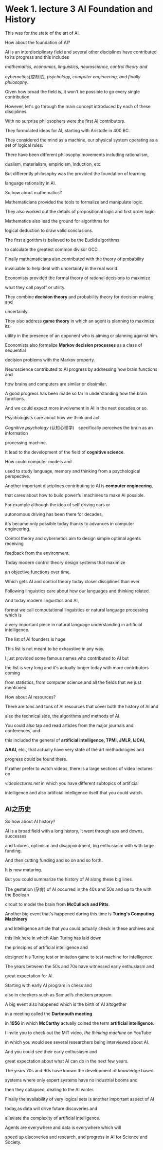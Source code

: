 # Week 1. lecture 3 AI Foundation and History

This was for the state of the art of AI.



How about the foundation of AI?

AI is an interdisciplinary field and several other disciplines have contributed to its progress and this includes

*mathematics, economics, linguistics, neuroscience, control theory and*

*cybernetics(控制论), psychology, computer engineering, and finally philosophy*.

Given how broad the field is, it won't be possible to go every single contribution.

However, let's go through the main concept introduced by each of these disciplines.

With no surprise philosophers were the first AI contributors.

They formulated ideas for AI, starting with Aristotle in 400 BC.

They considered the mind as a machine, our physical system operating as a set of logical rules.

There have been different philosophy movements including rationalism,

dualism, materialism, empiricism, induction, etc.

But differently philosophy was the provided the foundation of learning

language rationality in AI.



So how about mathematics?

Mathematicians provided the tools to formalize and manipulate logic.

They also worked out the details of propositional logic and first order logic.

Mathematics also lead the ground for algorithms for

logical deduction to draw valid conclusions.

The first algorithm is believed to be the Euclid algorithms

to calculate the greatest common divisor GCD.

Finally mathematicians also contributed with the theory of probability

invaluable to help deal with uncertainty in the real world.



Economists provided the formal theory of rational decisions to maximize

what they call payoff or utility.

They combine **decision theory** and probability theory for decision making and

uncertainly.

They also address **game theory** in which an agent is planning to maximize its

utility in the presence of an opponent who is aiming or planning against him.

Economists also formalize **Markov decision processes** as a class of sequential

decision problems with the Markov property.



Neuroscience contributed to AI progress by addressing how brain functions and

how brains and computers are similar or dissimilar.

A good progress has been made so far in understanding how the brain functions.

And we could expect more involvement in AI in the next decades or so.



Psychologists care about how we think and act.

*Cognitive psychology*  (认知心理学)　specifically perceives the brain as an information

processing machine.

It lead to the development of the field of **cognitive science**.

How could computer models and

used to study language, memory and thinking from a psychological perspective.



Another important disciplines contributing to AI is **computer engineering**,

that cares about how to build powerful machines to make AI possible.

For example although the idea of self driving cars or

autonomous driving has been there for decades,

it's became only possible today thanks to advances in computer engineering.

Control theory and cybernetics aim to design simple optimal agents receiving

feedback from the environment.

Today modern control theory design systems that maximize

an objective functions over time.

Which gets AI and control theory today closer disciplines than ever.

Following linguistics care about how our languages and thinking related.

And today modern linguistics and AI,

format we call computational linguistics or natural language processing which is

a very important piece in natural language understanding in artificial intelligence.

The list of AI founders is huge.

This list is not meant to be exhaustive in any way.

I just provided some famous names who contributed to AI but

the list is very long and it's actually longer today with more contributors coming

from statistics, from computer science and all the fields that we just mentioned.



How about AI resources?

There are tons and tons of AI resources that cover both the history of AI and

also the technical side, the algorithms and methods of AI.

You could also tap and read articles from the major journals and conferences, and

this included the general of **artificial intelligence, TPMI, JMLR, IJCAI,**

**AAAI**, etc., that actually have very state of the art methodologies and

progress could be found there.

If rather prefer to watch videos, there is a large sections of video lectures on

*videolectures.net* in which you have different subtopics of artificial

intelligence and also artificial intelligence itself that you could watch.



## AI之历史

So how about AI history?

AI is a broad field with a long history, it went through ups and downs, successes

and failures, optimism and disappointment, big enthusiasm with with large funding.

And then cutting funding and so on and so forth.

It is now maturing.

But you could summarize the history of AI along these big lines.

The gestation (孕育) of AI occurred in the 40s and 50s and up to the with the Boolean

circuit to model the brain from **McCulloch and Pitts**.

Another big event that's happened during this time is **Turing's Computing Machinery**

and Intelligence article that you could actually check in these archives and

this link here in which Alan Turing has laid down

the principles of artificial intelligence and

designed his Turing test or imitation game to test machine for intelligence.

The years between the 50s and 70s have witnessed early enthusiasm and

great expectation for AI.

Starting with early AI program in chess and

also in checkers such as Samuel’s checkers program.

A big event also happened which is the birth of AI altogether

in a meeting called the **Dartmouth meeting**

in **1956** in which **McCarthy** actually coined the term **artificial intelligence**.

I invite you to check out the MIT video, *the thinking machine* on YouTube

in which you would see several researchers being interviewed about AI.

And you could see their early enthusiasm and

great expectation about what AI can do in the next few years.

The years 70s and 90s have known the development of knowledge based

systems where only expert systems have no industrial booms and

then they collapsed, dealing to the AI winter.

Finally the availability of very logical sets is another important aspect of AI

today,as data will drive future discoveries and

alleviate the complexity of artificial intelligence.

Agents are everywhere and data is everywhere which will

speed up discoveries and research, and progress in AI for Science and Society.



 
